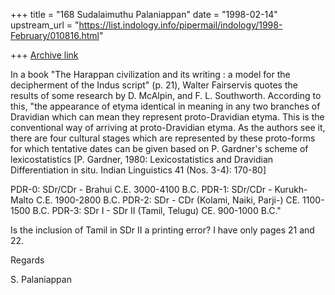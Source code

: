 +++
title = "168 Sudalaimuthu Palaniappan"
date = "1998-02-14"
upstream_url = "https://list.indology.info/pipermail/indology/1998-February/010816.html"

+++
[Archive link](https://list.indology.info/pipermail/indology/1998-February/010816.html)

In a book "The Harappan civilization and its writing : a model for the
decipherment of the Indus script" (p. 21), Walter Fairservis quotes the
results of some research by D. McAlpin, and F. L. Southworth. According to
this, "the appearance of etyma identical in meaning in any two branches of
Dravidian which can mean they represent proto-Dravidian etyma. This is the
conventional way of arriving at proto-Dravidian etyma. As the authors see it,
there are four cultural stages which are represented by these proto-forms for
which tentative dates can be given based on P. Gardner's scheme of
lexicostatistics [P. Gardner, 1980: Lexicostatistics and Dravidian
Differentiation in situ. Indian Linguistics 41 (Nos. 3-4): 170-80]

PDR-0: SDr/CDr - Brahui                                C.E. 3000-4100 B.C.
PDR-1: SDr/CDr - Kurukh-Malto                      C.E. 1900-2800 B.C.
PDR-2: SDr        - CDr (Kolami, Naiki, Parji-)   CE. 1100-1500 B.C.
PDR-3: SDr I      - SDr II (Tamil, Telugu)          CE.   900-1000 B.C."

Is the inclusion of Tamil in SDr II a printing error? I have only pages 21 and
22.

Regards

S. Palaniappan



